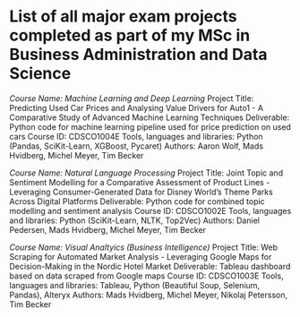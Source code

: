 # List of all major exam projects completed as part of my MSc in Business Administration and Data Science

*Course Name: Machine Learning and Deep Learning*
Project Title: Predicting Used Car Prices and Analysing Value Drivers for Auto1 - A Comparative Study of Advanced Machine Learning Techniques
Deliverable: Python code for machine learning pipeline used for price prediction on used cars
Course ID: CDSCO1004E
Tools, languages and libraries: Python (Pandas, SciKit-Learn, XGBoost, Pycaret)
Authors: Aaron Wolf, Mads Hvidberg, Michel Meyer, Tim Becker

*Course Name: Natural Language Processing*
Project Title: Joint Topic and Sentiment Modelling for a Comparative Assessment of Product Lines - Leveraging Consumer-Generated Data for Disney World’s Theme Parks Across Digital Platforms
Deliverable: Python code for combined topic modelling and sentiment analysis
Course ID: CDSCO1002E
Tools, languages and libraries: Python (SciKit-Learn, NLTK, Top2Vec)
Authors: Daniel Pedersen, Mads Hvidberg, Michel Meyer, Tim Becker

*Course Name: Visual Analtyics (Business Intelligence)*
Project Title: Web Scraping for Automated Market Analysis - Leveraging Google Maps for Decision-Making in the Nordic Hotel Market 
Deliverable: Tableau dashboard based on data scraped from Google maps
Course ID: CDSCO1003E
Tools, languages and libraries: Tableau, Python (Beautiful Soup, Selenium, Pandas), Alteryx
Authors: Mads Hvidberg, Michel Meyer, Nikolaj Petersson, Tim Becker
